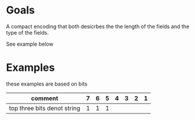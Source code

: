# Goals

A compact encoding that both desicrbes the the length of the fields and the type of the fields.

See example below

# Examples

these examples are based on bits

| comment                   | 7 | 6 | 5 | 4 | 3 | 2 | 1 |
| --------------------------| - | - | - | - | - | - | - |
|top three bits denot string| 1 | 1 | 1 |               |



